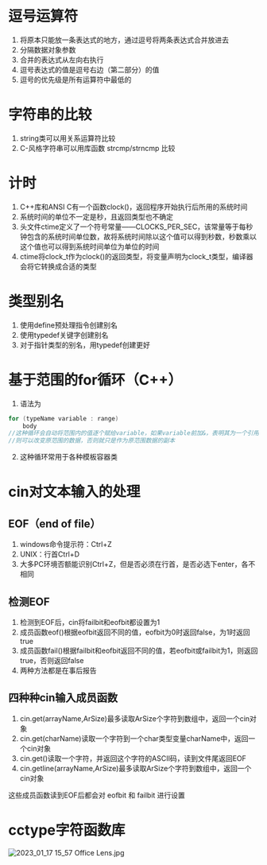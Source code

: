 # 逗号运算符
1. 将原本只能放一条表达式的地方，通过逗号将两条表达式合并放进去
2. 分隔数据对象参数
3. 合并的表达式从左向右执行
4. 逗号表达式的值是逗号右边（第二部分）的值
5. 逗号的优先级是所有运算符中最低的
# 字符串的比较

1. string类可以用关系运算符比较
2. C-风格字符串可以用库函数 strcmp/strncmp 比较
# 计时

1. C++库和ANSI C有一个函数clock()，返回程序开始执行后所用的系统时间
2. 系统时间的单位不一定是秒，且返回类型也不确定
3. 头文件ctime定义了一个符号常量——CLOCKS_PER_SEC，该常量等于每秒钟包含的系统时间单位数，故将系统时间除以这个值可以得到秒数，秒数乘以这个值也可以得到系统时间单位为单位的时间
4. ctime将clock_t作为clock()的返回类型，将变量声明为clock_t类型，编译器会将它转换成合适的类型
# 类型别名

1. 使用define预处理指令创建别名
2. 使用typedef关键字创建别名
3. 对于指针类型的别名，用typedef创建更好
# 基于范围的for循环（C++）

1. 语法为
```cpp
for (typeName variable : range)
    body
//这种循环会自动将范围内的值逐个赋给variable，如果variable前加&，表明其为一个引用变量
//则可以改变原范围的数据，否则就只是作为原范围数据的副本
```

2. 这种循环常用于各种模板容器类
# cin对文本输入的处理
## EOF（end of file）

1. windows命令提示符：Ctrl+Z
2. UNIX：行首Ctrl+D
3. 大多PC环境否额能识别Ctrl+Z，但是否必须在行首，是否必选下enter，各不相同
## 检测EOF

1. 检测到EOF后，cin将failbit和eofbit都设置为1
2. 成员函数eof()根据eofbit返回不同的值，eofbit为0时返回false，为1时返回true
3. 成员函数fail()根据failbit和eofbit返回不同的值，若eofbit或failbit为1，则返回true，否则返回false
4. 两种方法都是在事后报告
## 四种种cin输入成员函数

1. cin.get(arrayName,ArSize)最多读取ArSize个字符到数组中，返回一个cin对象
2. cin.get(charName)读取一个字符到一个char类型变量charName中，返回一个cin对象
3. cin.get()读取一个字符，并返回这个字符的ASCII码，读到文件尾返回EOF
4. cin.getline(arrayName,ArSize)最多读取ArSize个字符到数组中，返回一个cin对象

这些成员函数读到EOF后都会对 eofbit 和 failbit 进行设置
# cctype字符函数库
![2023_01_17 15_57 Office Lens.jpg](https://cdn.nlark.com/yuque/0/2023/jpeg/34874768/1673942290617-a2b01c6b-d809-44cc-ac61-4142f7f8f9ee.jpeg#averageHue=%23bca995&clientId=u56dbed3d-9e89-4&from=paste&height=1363&id=uaaec45e0&name=2023_01_17%2015_57%20Office%20Lens.jpg&originHeight=2663&originWidth=1383&originalType=binary&ratio=1&rotation=90&showTitle=true&size=541896&status=done&style=none&taskId=u6aa9f3ea-59f3-4b15-a953-418aa19cf19&title=cctype%E5%AD%97%E7%AC%A6%E5%87%BD%E6%95%B0%E5%BA%93&width=708 "cctype字符函数库")
# 


